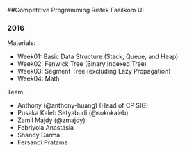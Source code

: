 ##Competitive Programming Ristek Fasilkom UI

### 2016

Materials:

* Week01: Basic Data Structure (Stack, Queue, and Heap)
* Week02: Fenwick Tree (Binary Indexed Tree)
* Week03: Segment Tree (excluding Lazy Propagation)
* Week04: Math

Team:

* Anthony (@anthony-huang) (Head of CP SIG)
* Pusaka Kaleb Setyabudi (@sokokaleb)
* Zamil Majdy (@zmajdy)
* Febriyola Anastasia
* Shandy Darma
* Fersandi Pratama
